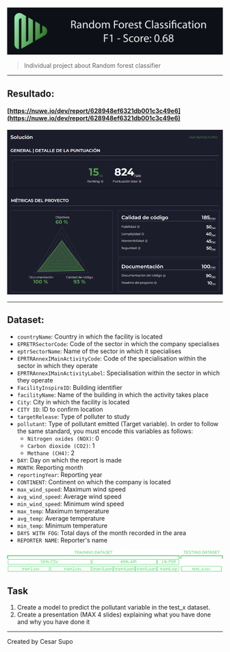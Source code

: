 ﻿![logo](src/logo_color.png)

> Individual project about Random forest classifier
---
## Resultado:
#### [https://nuwe.io/dev/report/628948ef6321db001c3c49e6](https://nuwe.io/dev/report/628948ef6321db001c3c49e6)
![report](src/report.png)

---

## Dataset:
* `countryName`: Country in which the facility is located
* `EPRETRSectorCode`: Code of the sector in which the company specialises
* `eptrSectorName`: Name of the sector in which it specialises
* `EPRTRAnnexIMainActivityCode`: Code of the specialisation within the sector in which they operate
* `EPRTRAnnexIMainActivityLabel`: Specialisation within the sector in which they operate
* `FacilityInspireID`: Building identifier
* `facilityName`: Name of the building in which the activity takes place
* `City`: City in which the facility is located
* `CITY ID`: ID to confirm location
* `targetRelease`: Type of polluter to study
* `pollutant`: Type of pollutant emitted (Target variable). In order to follow the same standard, you must encode this variables as follows:
    * `Nitrogen oxides (NOX)`: 0
    * `Carbon dioxide (CO2)`: 1
    * `Methane (CH4)`: 2
* `DAY`: Day on which the report is made
* `MONTH`: Reporting month
* `reportingYear`: Reporting year
* `CONTINENT`: Continent on which the company is located
* `max_wind_speed`: Maximum wind speed
* `avg_wind_speed`: Average wind speed
* `min_wind_speed`: Minimum wind speed
* `max_temp`: Maximum temperature
* `avg_temp`: Average temperature
* `min_temp`: Minimum temperature
* `DAYS WITH FOG`: Total days of the month recorded in the area
* `REPORTER NAME`: Reporter's name

![img1](src/fragmentation_green.png)

## Task
1. Create a model to predict the pollutant variable in the test_x dataset.
2. Create a presentation (MAX 4 slides) explaining what you have done and why you have done it

---
Created by Cesar Supo

